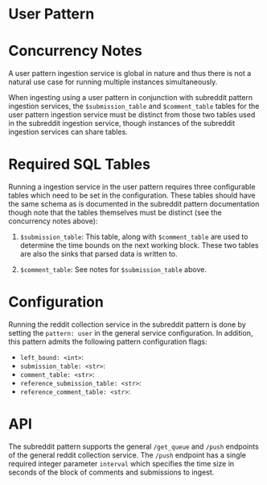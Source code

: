 # User Pattern


# Concurrency Notes
A user pattern ingestion service is global in nature and thus there is not a natural use case for running multiple instances simultaneously.

When ingesting using a user pattern in conjunction with subreddit pattern ingestion services, the `$submission_table` and `$comment_table` tables for the user pattern ingestion service must be distinct from those two tables used in the subreddit ingestion service, though instances of the subreddit ingestion services can share tables.


# Required SQL Tables

Running a ingestion service in the user pattern requires three configurable tables which need to be set in the configuration. These tables should have the same schema as is documented in the subreddit pattern documentation though note that the tables themselves must be distinct (see the concurrency notes above):


1. `$submission_table`: This table, along with `$comment_table` are used to determine the time bounds on the next working block. These two tables are also the sinks that parsed data is written to.

2. `$comment_table`: See notes for `$submission_table` above.


# Configuration

Running the reddit collection service in the subreddit pattern is done by setting the `pattern: user` in the general service configuration. In addition, this pattern admits the following pattern configuration flags:

* `left_bound: <int>`:
* `submission_table: <str>`:
* `comment_table: <str>`:
* `reference_submission_table: <str>`:
* `reference_comment_table: <str>`:


# API

The subreddit pattern supports the general `/get_queue` and `/push` endpoints of the general reddit collection service. The `/push` endpoint has a single required integer parameter `interval` which specifies the time size in seconds of the block of comments and submissions to ingest.

